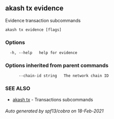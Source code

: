 ## akash tx evidence

Evidence transaction subcommands

```
akash tx evidence [flags]
```

### Options

```
  -h, --help   help for evidence
```

### Options inherited from parent commands

```
      --chain-id string   The network chain ID
```

### SEE ALSO

* [akash tx](akash_tx.md)	 - Transactions subcommands

###### Auto generated by spf13/cobra on 18-Feb-2021

